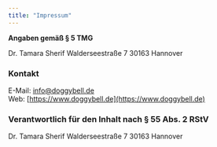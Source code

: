 ```yaml
---
title: "Impressum"
---
```


**Angaben gemäß § 5 TMG**

Dr. Tamara Sherif
Walderseestraße 7
30163 Hannover

### Kontakt

E-Mail: [info@doggybell.de](mailto:info@doggybell.de)  
Web: [https://www.doggybell.de](https://www.doggybell.de)

### Verantwortlich für den Inhalt nach § 55 Abs. 2 RStV

Dr. Tamara Sherif
Walderseestraße 7
30163 Hannover